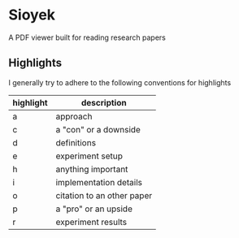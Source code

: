 # Sioyek

A PDF viewer built for reading research papers

## Highlights

I generally try to adhere to the following conventions for highlights

| highlight | description                  |
| --------- | ---------------------------- |
| a         | approach                     |
| c         | a "con" or a downside        |
| d         | definitions                  |
| e         | experiment setup             |
| h         | anything important           |
| i         | implementation details       |
| o         | citation to an *o*ther paper |
| p         | a "pro" or an upside         |
| r         | experiment results           |

